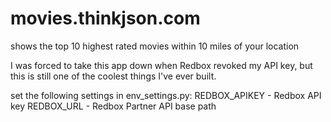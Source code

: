 # movies.thinkjson.com
shows the top 10 highest rated movies within 10 miles of your location

I was forced to take this app down when Redbox revoked my API key, but this
is still one of the coolest things I've ever built.

set the following settings in env_settings.py:
REDBOX_APIKEY - Redbox API key
REDBOX_URL - Redbox Partner API base path
